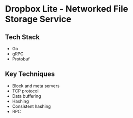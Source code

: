 # Dropbox Lite - Networked File Storage Service

## Tech Stack
* Go
* gRPC
* Protobuf

## Key Techniques
* Block and meta servers
* TCP protocol
* Data buffering
* Hashing
* Consistent hashing
* RPC
  
